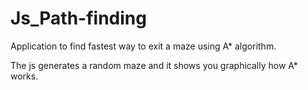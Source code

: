 # Js_Path-finding
Application to find fastest way to exit a maze using A* algorithm. 

The js generates a random maze and it shows you graphically how A* works.
